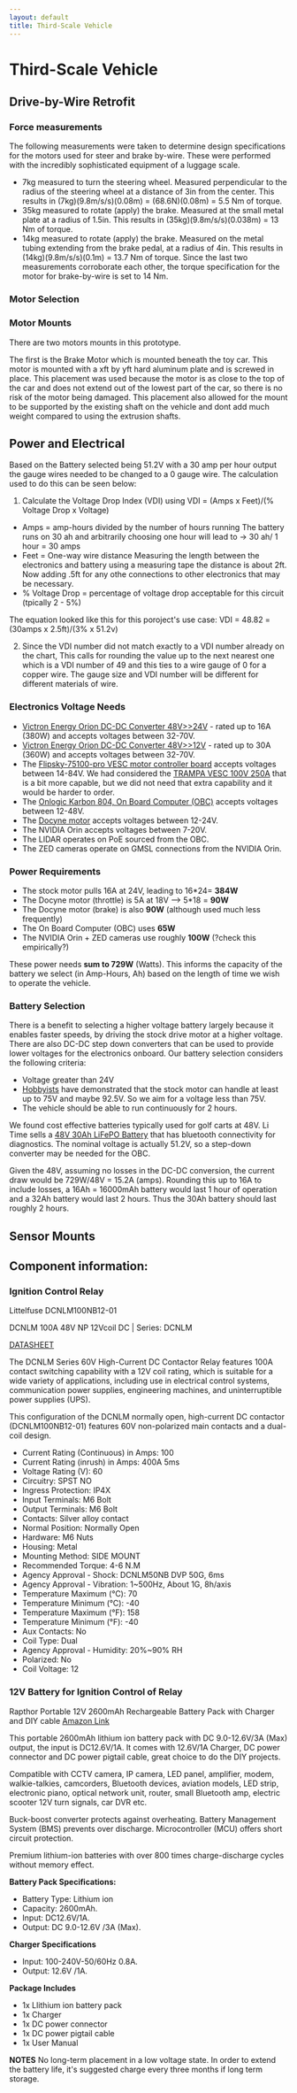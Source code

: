 ```yaml
---
layout: default
title: Third-Scale Vehicle
---
```


# Third-Scale Vehicle


## Drive-by-Wire Retrofit

### Force measurements

The following measurements were taken to determine design specifications for the motors used for steer and brake by-wire. These were performed with the incredibly sophisticated equipment of a luggage scale.
* 7kg measured to turn the steering wheel. Measured perpendicular to the radius of the steering wheel at a distance of 3in from the center. This results in (7kg)(9.8m/s/s)(0.08m) = (68.6N)(0.08m) = 5.5 Nm of torque.
* 35kg measured to rotate (apply) the brake. Measured at the small metal plate at a radius of 1.5in. This results in (35kg)(9.8m/s/s)(0.038m) = 13 Nm of torque.
* 14kg measured to rotate (apply) the brake. Measured on the metal tubing extending from the brake pedal, at a radius of 4in. This results in (14kg)(9.8m/s/s)(0.1m) = 13.7 Nm of torque.
Since the last two measurements corroborate each other, the torque specification for the motor for brake-by-wire is set to 14 Nm.

### Motor Selection

### Motor Mounts

There are two motors mounts in this prototype. 

The first is the Brake Motor which is mounted beneath the toy car. This motor is mounted with a xft by yft hard aluminum plate and is screwed in place. This placement was used because the motor is as close to the top of the car and does not extend out of the lowest part of the car, so there is no risk of the motor being damaged. This placement also allowed for the mount to be supported by the existing shaft on the vehicle and dont add much weight compared to using the extrusion shafts.

## Power and Electrical

Based on the Battery selected being 51.2V with a 30 amp per hour output the gauge wires needed to be changed to a 0 gauge wire. The calculation used to do this can be seen below:
1. Calculate the Voltage Drop Index (VDI) using VDI = (Amps x Feet)/(% Voltage Drop x Voltage)
* Amps = amp-hours divided by the number of hours running
  The battery runs on 30 ah and arbitrarily choosing one hour will lead to -> 30 ah/ 1 hour = 30 amps
* Feet = One-way wire distance
  Measuring the length between the electronics and battery using a measuring tape the distance is about 2ft. Now adding .5ft   for any othe connections to other electronics that may be necessary.
* % Voltage Drop = percentage of voltage drop acceptable for this circuit (tpically 2 - 5%)
  
The equation looked like this for this poroject's use case:
VDI = 48.82 = (30amps x 2.5ft)/(3% x 51.2v)
 
 2. Since the VDI number did not match exactly to a VDI number already on the chart, This calls for rounding the value up to the next nearest one which is a VDI number of 49 and this ties to a wire gauge of 0 for a copper wire. The gauge size and VDI number will be different for different materials of wire.


### Electronics Voltage Needs

* [Victron Energy Orion DC-DC Converter 48V>>24V](https://www.amazon.com/Victron-Energy-Orion-Tr-380-Watt-Converter/dp/B07DPZ9G7M) - rated up to 16A (380W) and accepts voltages between 32-70V.
* [Victron Energy Orion DC-DC Converter 48V>>12V](https://www.amazon.com/Victron-Orion-TR-DC-DC-Converter-Isolated/dp/B07DQ5H3T2) - rated up to 30A (360W) and accepts voltages between 32-70V.
* The [Flipsky-75100-pro VESC motor controller board](https://flipsky.net/products/flipsky-75100-pro-with-aluminum-pcb-based-on-vesc-for-electric-skateboard-scooter-ebike-speed-controller) accepts voltages between 14-84V. We had considered the [TRAMPA VESC 100V 250A](https://trampaboards.com/vesc-100v-250a-in-cnc-t6-silicone-sealed-aluminum-box--p-28113.html) that is a bit more capable, but we did not need that extra capability and it would be harder to order.
* The [Onlogic Karbon 804, On Board Computer (OBC)](https://www.onlogic.com/k804/) accepts voltages between 12-48V.
* The [Docyne motor](https://www.docyke.com/products/servo-motor) accepts voltages between 12-24V.
* The NVIDIA Orin accepts voltages between 7-20V.
* The LIDAR operates on PoE sourced from the OBC.
* The ZED cameras operate on GMSL connections from the NVIDIA Orin.

### Power Requirements

* The stock motor pulls 16A at 24V, leading to 16*24= **384W**
* The Docyne motor (throttle) is 5A at 18V --> 5*18 = **90W**
* The Docyne motor (brake) is also **90W** (although used much less frequently)
* The On Board Computer (OBC) uses **65W**
* The NVIDIA Orin + ZED cameras use roughly **100W** (?check this empirically?)

These power needs **sum to 729W** (Watts).  This informs the capacity of the battery we select (in Amp-Hours, Ah) based on the length of time we wish to operate the vehicle.

### Battery Selection

There is a benefit to selecting a higher voltage battery largely because it enables faster speeds, by driving the stock drive motor at a higher voltage.  There are also DC-DC step down converters that can be used to provide lower voltages for the electronics onboard. Our battery selection considers the following criteria:

* Voltage greater than 24V
* [Hobbyists](https://www.youtube.com/@ExtremePowerWheels/videos) have demonstrated that the stock motor can handle at least up to 75V and maybe 92.5V.  So we aim for a voltage less than 75V.
* The vehicle should be able to run continuously for 2 hours.

We found cost effective batteries typically used for golf carts at 48V.  Li Time sells a [48V 30Ah LiFePO Battery](https://www.litime.com/products/litime-48v-30ah-gc2-golf-cart-lithium-battery-gc2-battery-for-club-cart-golf-cart) that has bluetooth connectivity for diagnostics.  The nominal voltage is actually 51.2V, so a step-down converter may be needed for the OBC.

Given the 48V, assuming no losses in the DC-DC conversion, the current draw would be 729W/48V = 15.2A (amps). Rounding this up to 16A to include losses, a 16Ah = 16000mAh battery would last 1 hour of operation and a 32Ah battery would last 2 hours. Thus the 30Ah battery should last roughly 2 hours.

## Sensor Mounts


## Component information:

### Ignition Control Relay
Littelfuse DCNLM100NB12-01

DCNLM 100A 48V NP 12Vcoil DC | Series: DCNLM

[DATASHEET](https://www.littelfuse.com/products/relays-contactors-transformers/high-voltage-dc-contactor-relays/dcnlm/dcnlm100nb12-01)

The DCNLM Series 60V High-Current DC Contactor Relay features 100A contact switching capability with a 12V coil rating, which is suitable for a wide variety of applications, including use in electrical control systems, communication power supplies, engineering machines, and uninterruptible power supplies (UPS).

This configuration of the DCNLM normally open, high-current DC contactor (DCNLM100NB12-01) features 60V non-polarized main contacts and a dual-coil design.

* Current Rating (Continuous) in Amps: 100
* Current Rating (inrush) in Amps: 400A 5ms
* Voltage Rating (V): 60
* Circuitry: SPST NO
* Ingress Protection: IP4X
* Input Terminals: M6 Bolt
* Output Terminals: M6 Bolt
* Contacts: Silver alloy contact
* Normal Position: Normally Open
* Hardware: M6 Nuts
* Housing: Metal
* Mounting Method: SIDE MOUNT
* Recommended Torque: 4-6 N.M
* Agency Approval - Shock: DCNLM50NB DVP 50G, 6ms
* Agency Approval - Vibration: 1~500Hz, About 1G, 8h/axis
* Temperature Maximum (°C): 70
* Temperature Minimum (°C): -40
* Temperature Maximum (°F): 158
* Temperature Minimum (°F): -40
* Aux Contacts: No
* Coil Type: Dual
* Agency Approval - Humidity: 20%~90% RH
* Polarized: No
* Coil Voltage: 12

### 12V Battery for Ignition Control of Relay
Rapthor Portable 12V 2600mAh Rechargeable Battery Pack with Charger and DIY cable
[Amazon Link](https://www.amazon.com/dp/B0D9D5L3B5?ref=ppx_yo2ov_dt_b_fed_asin_title)

This portable 2600mAh lithium ion battery pack with DC 9.0-12.6V/3A (Max) output, the input is DC12.6V/1A. It comes with 12.6V/1A Charger, DC power connector and DC power pigtail cable, great choice to do the DIY projects.

Compatible with CCTV camera, IP camera, LED panel, amplifier, modem, walkie-talkies, camcorders, Bluetooth devices, aviation models, LED strip, electronic piano, optical network unit, router, small Bluetooth amp, electric scooter 12V turn signals, car DVR etc.

Buck-boost converter protects against overheating. Battery Management System (BMS) prevents over discharge. Microcontroller (MCU) offers short circuit protection.

Premium lithium-ion batteries with over 800 times charge-discharge cycles without memory effect.

**Battery Pack Specifications:**
* Battery Type: Lithium ion
* Capacity: 2600mAh.
* Input: DC12.6V/1A.
* Output: DC 9.0-12.6V /3A (Max).

**Charger Specifications**
* Input: 100-240V-50/60Hz 0.8A.
* Output: 12.6V /1A.

**Package Includes**
* 1x Llithium ion battery pack
* 1x Charger
* 1x DC power connector
* 1x DC power pigtail cable
* 1x User Manual

**NOTES**
No long-term placement in a low voltage state. In order to extend the battery life, it's suggested charge every three months if long term storage.
